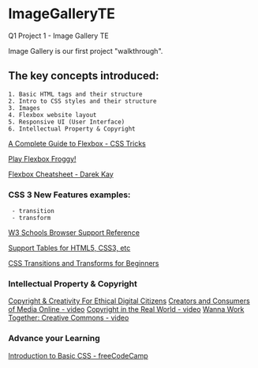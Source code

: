 # ImageGalleryTE
Q1 Project 1 - Image Gallery TE

Image Gallery is our first project "walkthrough".

## The key concepts introduced:
    1. Basic HTML tags and their structure
    2. Intro to CSS styles and their structure
    3. Images
    4. Flexbox website layout
    5. Responsive UI (User Interface)
    6. Intellectual Property & Copyright
    
[A Complete Guide to Flexbox - CSS Tricks](https://css-tricks.com/snippets/css/a-guide-to-flexbox/)

[Play Flexbox Froggy!](https://flexboxfroggy.com)

[Flexbox Cheatsheet - Darek Kay](https://darekkay.com/flexbox-cheatsheet/)


### CSS 3 New Features examples:
     - transition
     - transform
    
[W3 Schools Browser Support Reference](https://www.w3schools.com/cssref/css3_browsersupport.asp)
    
[Support Tables for HTML5, CSS3, etc](https://caniuse.com)

[CSS Transitions and Transforms for Beginners](https://thoughtbot.com/blog/transitions-and-transforms)


### Intellectual Property & Copyright
[Copyright & Creativity For Ethical Digital Citizens](https://copyrightandcreativity.org/high-school/)
[Creators and Consumers of Media Online - video](https://youtu.be/GPNWvU_IphU)
[Copyright in the Real World - video](https://youtu.be/ITASCSxnBqw)
[Wanna Work Together:  Creative Commons - video](https://youtu.be/wC-m23T7cPM)


### Advance your Learning
[Introduction to Basic CSS - freeCodeCamp](https://www.freecodecamp.org/learn/responsive-web-design/basic-css/)
